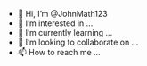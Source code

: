 - 👋 Hi, I’m @JohnMath123
- 👀 I’m interested in ...
- 🌱 I’m currently learning ...
- 💞️ I’m looking to collaborate on ...
- 📫 How to reach me ...

<!---
JohnMath123/JohnMath123 is a ✨ special ✨ repository because its `README.md` (this file) appears on your GitHub profile.
You can click the Preview link to take a look at your changes.
--
